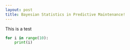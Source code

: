 ```yaml
---
layout: post
title: Bayesian Statistics in Predictive Maintenance!
---
```


This is a test 

```python
for i in range(10):
    print(i)
```